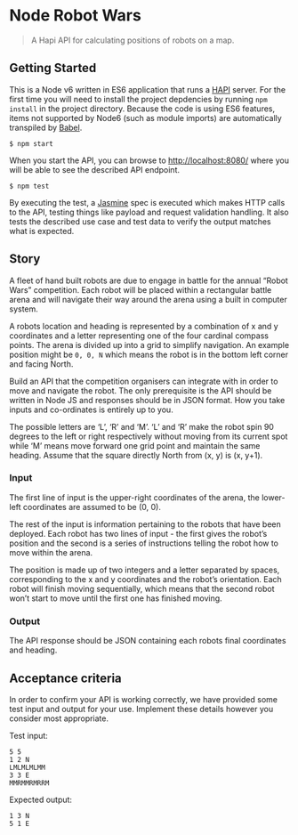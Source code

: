 # Node Robot Wars
> A Hapi API for calculating positions of robots on a map.


## Getting Started

This is a Node v6 written in ES6 application that runs a [HAPI](http://hapijs.com/) server. For the first time you
will need to install the project depdencies by running `npm install` in the project directory. Because the code is using
ES6 features, items not supported by Node6 (such as module imports) are automatically transpiled by [Babel](https://babeljs.io/).

```
$ npm start
```

When you start the API, you can browse to [http://localhost:8080/](http://localhost:8080/) where you will be able
to see the described API endpoint.

```
$ npm test
```

By executing the test, a [Jasmine](http://jasmine.github.io/) spec is executed which makes HTTP calls to the API, testing
things like payload and request validation handling. It also tests the described use case and test data to verify the output
matches what is expected.

## Story
A fleet of hand built robots are due to engage in battle for the annual “Robot Wars”
competition. Each robot will be placed within a rectangular battle arena and will
navigate their way around the arena using a built in computer system.

A robots location and heading is represented by a combination of x and y coordinates
and a letter representing one of the four cardinal compass points. The
arena is divided up into a grid to simplify navigation. An example position might be `0,
0, N` which means the robot is in the bottom left corner and facing North.

Build an API that the competition organisers can integrate with in order to move and
navigate the robot. The only prerequisite is the API should be written in Node JS and
responses should be in JSON format. How you take inputs and co-ordinates is
entirely up to you.

The possible letters are ‘L’, ‘R’ and ‘M’. ‘L’ and ‘R’ make the robot spin 90 degrees to
the left or right respectively without moving from its current spot while ‘M’ means
move forward one grid point and maintain the same heading. Assume that the
square directly North from (x, y) is (x, y+1).

### Input

The first line of input is the upper-right coordinates of the arena, the lower-left
coordinates are assumed to be (0, 0).

The rest of the input is information pertaining to the robots that have been deployed.
Each robot has two lines of input - the first gives the robot’s position and the second
is a series of instructions telling the robot how to move within the arena.

The position is made up of two integers and a letter separated by spaces,
corresponding to the x and y coordinates and the robot’s orientation. Each robot will
finish moving sequentially, which means that the second robot won’t start to move
until the first one has finished moving.

### Output

The API response should be JSON containing each robots final coordinates and
heading.

## Acceptance criteria

In order to confirm your API is working correctly, we have provided some test input
and output for your use. Implement these details however you consider most
appropriate.

Test input:
```
5 5
1 2 N
LMLMLMLMM
3 3 E
MMRMMRMRRM
```

Expected output:
```
1 3 N
5 1 E
```
